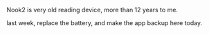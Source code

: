 Nook2 is very old reading device, more than 12 years to me. 

last week, replace the battery, and make the app backup here today.

